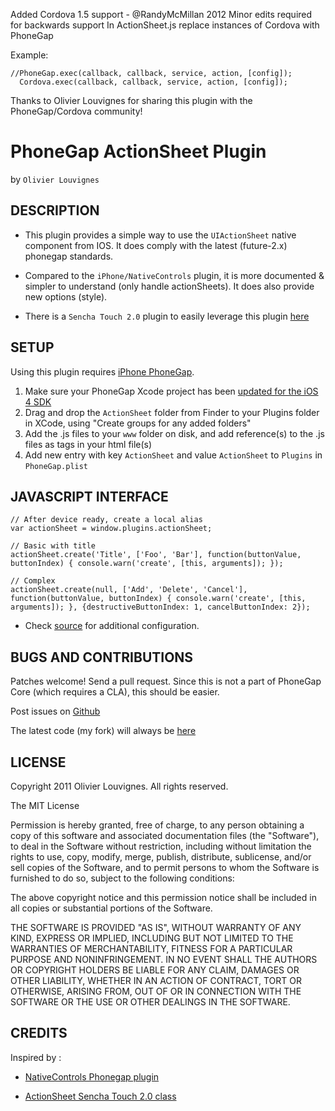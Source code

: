 Added Cordova 1.5 support - @RandyMcMillan 2012
Minor edits required for backwards support
In ActionSheet.js replace instances of Cordova with PhoneGap

Example:

	//PhoneGap.exec(callback, callback, service, action, [config]);
	  Cordova.exec(callback, callback, service, action, [config]);
	
Thanks to Olivier Louvignes for sharing this plugin with the PhoneGap/Cordova community!

# PhoneGap ActionSheet Plugin #
by `Olivier Louvignes`

## DESCRIPTION ##

* This plugin provides a simple way to use the `UIActionSheet` native component from IOS. It does comply with the latest (future-2.x) phonegap standards.

* Compared to the `iPhone/NativeControls` plugin, it is more documented & simpler to understand (only handle actionSheets). It does also provide new options (style).

* There is a `Sencha Touch 2.0` plugin to easily leverage this plugin [here](https://github.com/mgcrea/sencha-touch-plugins/blob/master/PhonegapActionSheet.js)

## SETUP ##

Using this plugin requires [iPhone PhoneGap](http://github.com/phonegap/phonegap-iphone).

1. Make sure your PhoneGap Xcode project has been [updated for the iOS 4 SDK](http://wiki.phonegap.com/Upgrade-your-PhoneGap-Xcode-Template-for-iOS-4)
2. Drag and drop the `ActionSheet` folder from Finder to your Plugins folder in XCode, using "Create groups for any added folders"
3. Add the .js files to your `www` folder on disk, and add reference(s) to the .js files as <link> tags in your html file(s)
4. Add new entry with key `ActionSheet` and value `ActionSheet` to `Plugins` in `PhoneGap.plist`

## JAVASCRIPT INTERFACE ##

    // After device ready, create a local alias
    var actionSheet = window.plugins.actionSheet;

    // Basic with title
    actionSheet.create('Title', ['Foo', 'Bar'], function(buttonValue, buttonIndex) { console.warn('create', [this, arguments]); });

    // Complex
    actionSheet.create(null, ['Add', 'Delete', 'Cancel'], function(buttonValue, buttonIndex) { console.warn('create', [this, arguments]); }, {destructiveButtonIndex: 1, cancelButtonIndex: 2});

* Check [source](http://github.com/mgcrea/phonegap-plugins/tree/master/iPhone/ActionSheet/ActionSheet.js) for additional configuration.

## BUGS AND CONTRIBUTIONS ##

Patches welcome! Send a pull request. Since this is not a part of PhoneGap Core (which requires a CLA), this should be easier.

Post issues on [Github](http://github.com/phonegap/phonegap-plugins/issues)

The latest code (my fork) will always be [here](http://github.com/mgcrea/phonegap-plugins/tree/master/iPhone/ActionSheet/)

## LICENSE ##

Copyright 2011 Olivier Louvignes. All rights reserved.

The MIT License

Permission is hereby granted, free of charge, to any person obtaining a copy of this software and associated documentation files (the "Software"), to deal in the Software without restriction, including without limitation the rights to use, copy, modify, merge, publish, distribute, sublicense, and/or sell copies of the Software, and to permit persons to whom the Software is furnished to do so, subject to the following conditions:

The above copyright notice and this permission notice shall be included in all copies or substantial portions of the Software.

THE SOFTWARE IS PROVIDED "AS IS", WITHOUT WARRANTY OF ANY KIND, EXPRESS OR IMPLIED, INCLUDING BUT NOT LIMITED TO THE WARRANTIES OF MERCHANTABILITY, FITNESS FOR A PARTICULAR PURPOSE AND NONINFRINGEMENT. IN NO EVENT SHALL THE AUTHORS OR COPYRIGHT HOLDERS BE LIABLE FOR ANY CLAIM, DAMAGES OR OTHER LIABILITY, WHETHER IN AN ACTION OF CONTRACT, TORT OR OTHERWISE, ARISING FROM, OUT OF OR IN CONNECTION WITH THE SOFTWARE OR THE USE OR OTHER DEALINGS IN THE SOFTWARE.

## CREDITS ##

Inspired by :

* [NativeControls Phonegap plugin](https://github.com/phonegap/phonegap-plugins/tree/master/iPhone/NativeControls)

* [ActionSheet Sencha Touch 2.0 class](http://docs.sencha.com/touch/2-0/#!/api/Ext.ActionSheet)
